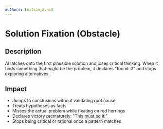 ```yaml
---
authors: [nitsan_avni]
---
```


# Solution Fixation (Obstacle)

## Description
AI latches onto the first plausible solution and loses critical thinking.
When it finds something that *might* be the problem, it declares "found it!" and stops exploring alternatives.

## Impact
- Jumps to conclusions without validating root cause
- Treats hypotheses as facts
- Misses the actual problem while fixating on red herrings
- Declares victory prematurely: "This must be it!"
- Stops being critical or rational once a pattern matches
